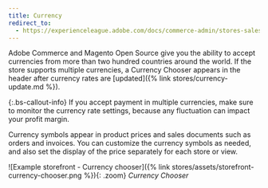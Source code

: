 ```yaml
---
title: Currency
redirect_to:
  - https://experienceleague.adobe.com/docs/commerce-admin/stores-sales/site-store/currency/currency.html
---
```


Adobe Commerce and Magento Open Source give you the ability to accept currencies from more than two hundred countries around the world. If the store supports multiple currencies, a Currency Chooser appears in the header after currency rates are [updated]({% link stores/currency-update.md %}).

{:.bs-callout-info}
If you accept payment in multiple currencies, make sure to monitor the currency rate settings, because any fluctuation can impact your profit margin.

Currency symbols appear in product prices and sales documents such as orders and invoices. You can customize the currency symbols as needed, and also set the display of the price separately for each store or view.

![Example storefront - Currency chooser]({% link stores/assets/storefront-currency-chooser.png %}){: .zoom}
_Currency Chooser_
